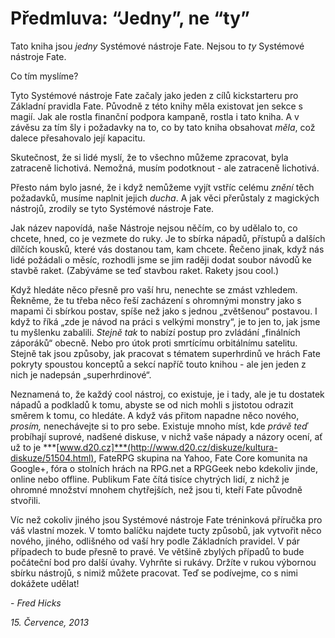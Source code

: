 # Předmluva: “Jedny”, ne “ty” 
  
Tato kniha jsou _jedny_ Systémové nástroje Fate. Nejsou to _ty_ Systémové nástroje Fate. 
  
Co tím myslíme?
  
Tyto Systémové nástroje Fate začaly jako jeden z cílů kickstarteru pro Základní pravidla Fate. Původně z této knihy měla existovat jen sekce s magií. Jak ale rostla finanční podpora kampaně, rostla i tato kniha. A v závěsu za tím šly i požadavky na to, co by tato kniha obsahovat _měla_, což dalece přesahovalo její kapacitu.
  
Skutečnost, že si lidé myslí, že to všechno můžeme zpracovat, byla zatraceně lichotivá. Nemožná, musím podotknout - ale zatraceně lichotivá.
  
Přesto nám bylo jasné, že i když nemůžeme vyjít vstříc celému _znění_ těch požadavků, musíme naplnit jejich _ducha_. A jak věci přerůstaly z magických nástrojů, zrodily se tyto Systémové nástroje Fate.
  
Jak název napovídá, naše Nástroje nejsou něčím, co by udělalo to, co chcete, hned, co je vezmete do ruky. Je to sbírka nápadů, přístupů a dalších dílčích kousků, které vás dostanou tam, kam chcete. Řečeno jinak, když nás lidé požádali o měsíc, rozhodli jsme se jim raději dodat soubor návodů ke stavbě raket. (Zabýváme se teď stavbou raket. Rakety jsou cool.)
  
Když hledáte něco přesně pro vaší hru, nenechte se zmást vzhledem. Řekněme, že tu třeba něco řeší zacházení s ohromnými monstry jako s mapami či sbírkou postav, spíše než jako s jednou „zvětšenou“ postavou. I když to říká „zde je návod na práci s velkými monstry“, je to jen to, jak jsme tu myšlenku zabalili. _Stejně tak_ to nabízí postup pro zvládání „finálních záporáků“ obecně. Nebo pro útok proti smrtícímu orbitálnímu satelitu. Stejně tak jsou způsoby, jak pracovat s tématem superhrdinů ve hrách Fate pokryty spoustou konceptů a sekcí napříč touto knihou - ale jen jeden z nich je nadepsán „superhrdinové“.
  
Neznamená to, že každý cool nástroj, co existuje, je i tady, ale je tu dostatek nápadů a podkladů k tomu, abyste se od nich mohli s jistotou odrazit směrem k tomu, co hledáte. A když vás přitom napadne něco nového, _prosím,_ nenechávejte si to pro sebe. Existuje mnoho míst, kde _právě teď_ probíhají suprové, nadšené diskuse, v nichž vaše nápady a názory ocení, ať už to je ***[www.d20.cz]***(http://www.d20.cz/diskuze/kultura-diskuze/51504.html), FateRPG skupina na Yahoo, Fate Core komunita na Google+, fóra o stolních hrách na RPG.net a RPGGeek nebo kdekoliv jinde, online nebo offline. Publikum Fate čítá tisíce chytrých lidí, z nichž je ohromné množství mnohem chytřejších, než jsou ti, kteří Fate původně stvořili.
  
Víc než cokoliv jiného jsou Systémové nástroje Fate tréninková příručka pro váš vlastní mozek. V tomto balíčku najdete tucty způsobů, jak vytvořit něco nového, jiného, odlišného od vaší hry podle Základních pravidel. V pár případech to bude přesně to pravé. Ve většině zbylých případů to bude počáteční bod pro další úvahy. Vyhrňte si rukávy. Držíte v rukou výbornou sbírku nástrojů, s nimiž můžete pracovat. Teď se podívejme, co s nimi dokážete udělat\!
  
\- _Fred Hicks_
  
_15. Července, 2013_

